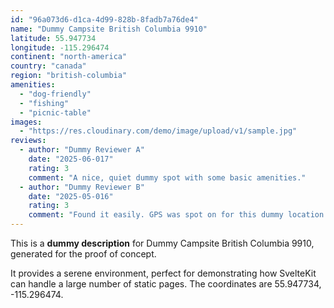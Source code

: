 ```yaml
---
id: "96a073d6-d1ca-4d99-828b-8fadb7a76de4"
name: "Dummy Campsite British Columbia 9910"
latitude: 55.947734
longitude: -115.296474
continent: "north-america"
country: "canada"
region: "british-columbia"
amenities:
  - "dog-friendly"
  - "fishing"
  - "picnic-table"
images:
  - "https://res.cloudinary.com/demo/image/upload/v1/sample.jpg"
reviews:
  - author: "Dummy Reviewer A"
    date: "2025-06-017"
    rating: 3
    comment: "A nice, quiet dummy spot with some basic amenities."
  - author: "Dummy Reviewer B"
    date: "2025-05-016"
    rating: 3
    comment: "Found it easily. GPS was spot on for this dummy location."
---
```


This is a **dummy description** for Dummy Campsite British Columbia 9910, generated for the proof of concept.

It provides a serene environment, perfect for demonstrating how SvelteKit can handle a large number of static pages. The coordinates are 55.947734, -115.296474.

